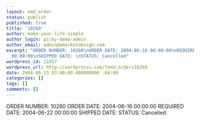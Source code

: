 ```yaml
---
layout: emd_order
status: publish
published: true
title: '10260'
author: make-your-life-simple
author_login: picky-demo-admin
author_email: admin@emarketdesign.com
excerpt: "ORDER NUMBER: 10260\nORDER DATE: 2004-06-16 00:00:00\nREQUIRED DATE: 2004-06-22
  00:00:00\nSHIPPED DATE: \nSTATUS: Cancelled"
wordpress_id: 11457
wordpress_url: http://wordpressc.com/?emd_order=10260
date: 2004-06-23 03:00:00.000000000 -04:00
categories: []
tags: []
comments: []
---
```

ORDER NUMBER: 10260
ORDER DATE: 2004-06-16 00:00:00
REQUIRED DATE: 2004-06-22 00:00:00
SHIPPED DATE: 
STATUS: Cancelled
